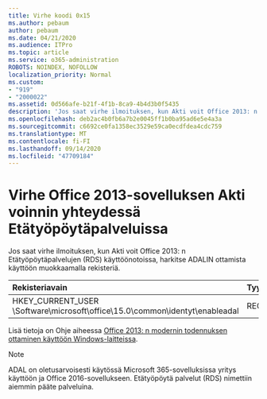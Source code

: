 ```yaml
---
title: Virhe koodi 0x15
ms.author: pebaum
author: pebaum
ms.date: 04/21/2020
ms.audience: ITPro
ms.topic: article
ms.service: o365-administration
ROBOTS: NOINDEX, NOFOLLOW
localization_priority: Normal
ms.custom:
- "919"
- "2000022"
ms.assetid: 0d566afe-b21f-4f1b-8ca9-4b4d3b0f5435
description: 'Jos saat virhe ilmoituksen, kun Akti voit Office 2013: n Etätyöpöytäpalvelujen (RDS) käyttöönotoissa, harkitse ADALIN ottamista käyttöön muokkaamalla rekisteriä.'
ms.openlocfilehash: deb2ac4b0fb6a7b2e0045ff1b0ba95ad6e5e4a3a
ms.sourcegitcommit: c6692ce0fa1358ec3529e59ca0ecdfdea4cdc759
ms.translationtype: MT
ms.contentlocale: fi-FI
ms.lasthandoff: 09/14/2020
ms.locfileid: "47709184"
---
```

# <a name="error-while-activation-office-2013-on-remote-desktop-services"></a>Virhe Office 2013-sovelluksen Akti voinnin yhteydessä Etätyöpöytäpalveluissa

Jos saat virhe ilmoituksen, kun Akti voit Office 2013: n Etätyöpöytäpalvelujen (RDS) käyttöönotoissa, harkitse ADALIN ottamista käyttöön muokkaamalla rekisteriä.
  
|**Rekisteriavain**|**Tyyppi**|**Arvo**|
|:-----|:-----|:-----|
|HKEY_CURRENT_USER \Software\microsoft\office\15.0\common\identyt\enableadal  <br/> |REG_DWORD  <br/> |1  <br/> |

Lisä tietoja on Ohje aiheessa [Office 2013: n modernin todennuksen ottaminen käyttöön Windows-laitteissa](https://docs.microsoft.com/microsoft-365/admin/security-and-compliance/enable-modern-authentication).
  
> [!NOTE]
>  ADAL on oletusarvoisesti käytössä Microsoft 365-sovelluksissa yritys käyttöön ja Office 2016-sovellukseen. Etätyöpöytä palvelut (RDS) nimettiin aiemmin pääte palveluina.
  